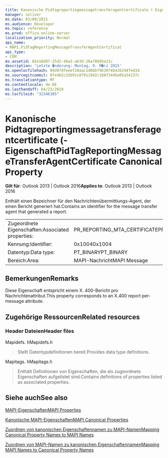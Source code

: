 ```yaml
---
title: Kanonische Pidtagreportingmessagetransferagentcertificate (-Eigenschaft
manager: soliver
ms.date: 03/09/2015
ms.audience: Developer
ms.topic: reference
ms.prod: office-online-server
localization_priority: Normal
api_name:
- MAPI.PidTagReportingMessageTransferAgentCertificat
api_type:
- COM
ms.assetid: 02e18d97-25d2-49a3-a63d-26a70895e21c
description: 'Letzte �nderung: Montag, 9. M�rz 2015'
ms.openlocfilehash: 04d97dfeeef28aac1d0bbf963074b4262d4fed3d
ms.sourcegitcommit: 8fe462c32b91c87911942c188f3445e85a54137c
ms.translationtype: MT
ms.contentlocale: de-DE
ms.lasthandoff: 04/23/2019
ms.locfileid: "32346305"
---
```

# <a name="pidtagreportingmessagetransferagentcertificate-canonical-property"></a><span data-ttu-id="d069d-103">Kanonische Pidtagreportingmessagetransferagentcertificate (-Eigenschaft</span><span class="sxs-lookup"><span data-stu-id="d069d-103">PidTagReportingMessageTransferAgentCertificate Canonical Property</span></span>

  
  
<span data-ttu-id="d069d-104">**Gilt für**: Outlook 2013 | Outlook 2016</span><span class="sxs-lookup"><span data-stu-id="d069d-104">**Applies to**: Outlook 2013 | Outlook 2016</span></span> 
  
<span data-ttu-id="d069d-105">Enthält einen Bezeichner für den Nachrichtenübermittlungs-Agent, der einen Bericht generiert hat.</span><span class="sxs-lookup"><span data-stu-id="d069d-105">Contains an identifier for the message transfer agent that generated a report.</span></span>
  
|||
|:-----|:-----|
|<span data-ttu-id="d069d-106">Zugeordnete Eigenschaften:</span><span class="sxs-lookup"><span data-stu-id="d069d-106">Associated properties:</span></span>  <br/> |<span data-ttu-id="d069d-107">PR_REPORTING_MTA_CERTIFICATE</span><span class="sxs-lookup"><span data-stu-id="d069d-107">PR_REPORTING_MTA_CERTIFICATE</span></span>  <br/> |
|<span data-ttu-id="d069d-108">Kennung:</span><span class="sxs-lookup"><span data-stu-id="d069d-108">Identifier:</span></span>  <br/> |<span data-ttu-id="d069d-109">0x1004</span><span class="sxs-lookup"><span data-stu-id="d069d-109">0x1004</span></span>  <br/> |
|<span data-ttu-id="d069d-110">Datentyp:</span><span class="sxs-lookup"><span data-stu-id="d069d-110">Data type:</span></span>  <br/> |<span data-ttu-id="d069d-111">PT_BINARY</span><span class="sxs-lookup"><span data-stu-id="d069d-111">PT_BINARY</span></span>  <br/> |
|<span data-ttu-id="d069d-112">Bereich:</span><span class="sxs-lookup"><span data-stu-id="d069d-112">Area:</span></span>  <br/> |<span data-ttu-id="d069d-113">MAPI-Nachricht</span><span class="sxs-lookup"><span data-stu-id="d069d-113">MAPI Message</span></span>  <br/> |
   
## <a name="remarks"></a><span data-ttu-id="d069d-114">Bemerkungen</span><span class="sxs-lookup"><span data-stu-id="d069d-114">Remarks</span></span>

<span data-ttu-id="d069d-115">Diese Eigenschaft entspricht einem X. 400-Bericht pro Nachrichtenattribut.</span><span class="sxs-lookup"><span data-stu-id="d069d-115">This property corresponds to an X.400 report per-message attribute.</span></span>
  
## <a name="related-resources"></a><span data-ttu-id="d069d-116">Zugehörige Ressourcen</span><span class="sxs-lookup"><span data-stu-id="d069d-116">Related resources</span></span>

### <a name="header-files"></a><span data-ttu-id="d069d-117">Header Dateien</span><span class="sxs-lookup"><span data-stu-id="d069d-117">Header files</span></span>

<span data-ttu-id="d069d-118">Mapidefs. h</span><span class="sxs-lookup"><span data-stu-id="d069d-118">Mapidefs.h</span></span>
  
> <span data-ttu-id="d069d-119">Stellt Datentypdefinitionen bereit.</span><span class="sxs-lookup"><span data-stu-id="d069d-119">Provides data type definitions.</span></span>
    
<span data-ttu-id="d069d-120">Mapitags. h</span><span class="sxs-lookup"><span data-stu-id="d069d-120">Mapitags.h</span></span>
  
> <span data-ttu-id="d069d-121">Enthält Definitionen von Eigenschaften, die als zugeordnete Eigenschaften aufgelistet sind.</span><span class="sxs-lookup"><span data-stu-id="d069d-121">Contains definitions of properties listed as associated properties.</span></span>
    
## <a name="see-also"></a><span data-ttu-id="d069d-122">Siehe auch</span><span class="sxs-lookup"><span data-stu-id="d069d-122">See also</span></span>



[<span data-ttu-id="d069d-123">MAPI-Eigenschaften</span><span class="sxs-lookup"><span data-stu-id="d069d-123">MAPI Properties</span></span>](mapi-properties.md)
  
[<span data-ttu-id="d069d-124">Kanonische MAPI-Eigenschaften</span><span class="sxs-lookup"><span data-stu-id="d069d-124">MAPI Canonical Properties</span></span>](mapi-canonical-properties.md)
  
[<span data-ttu-id="d069d-125">Zuordnen von kanonischen Eigenschaftennamen zu MAPI-Namen</span><span class="sxs-lookup"><span data-stu-id="d069d-125">Mapping Canonical Property Names to MAPI Names</span></span>](mapping-canonical-property-names-to-mapi-names.md)
  
[<span data-ttu-id="d069d-126">Zuordnen von MAPI-Namen zu kanonischen Eigenschaftennamen</span><span class="sxs-lookup"><span data-stu-id="d069d-126">Mapping MAPI Names to Canonical Property Names</span></span>](mapping-mapi-names-to-canonical-property-names.md)

